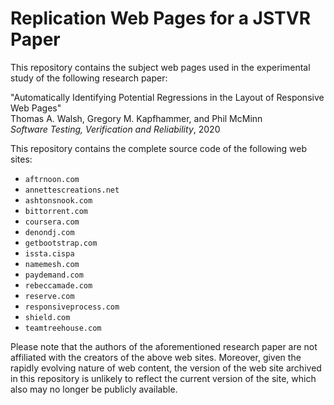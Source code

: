 # Replication Web Pages for a JSTVR Paper

This repository contains the subject web pages used in the experimental study of
the following research paper:

"Automatically Identifying Potential Regressions in the Layout of Responsive Web Pages" <br>
Thomas A. Walsh, Gregory M. Kapfhammer, and Phil McMinn <br>
<em>Software Testing, Verification and Reliability</em>, 2020

This repository contains the complete source code of the following web sites:

- `aftrnoon.com`
- `annettescreations.net`
- `ashtonsnook.com`
- `bittorrent.com`
- `coursera.com`
- `denondj.com`
- `getbootstrap.com`
- `issta.cispa`
- `namemesh.com`
- `paydemand.com`
- `rebeccamade.com`
- `reserve.com`
- `responsiveprocess.com`
- `shield.com`
- `teamtreehouse.com`

Please note that the authors of the aforementioned research paper are not
affiliated with the creators of the above web sites. Moreover, given the rapidly
evolving nature of web content, the version of the web site archived in this
repository is unlikely to reflect the current version of the site, which also
may no longer be publicly available.
